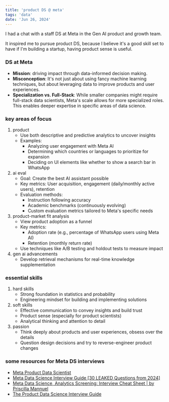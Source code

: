 ```yaml
---
title: 'product DS @ meta'
tags: 'data'
date: 'Jun 26, 2024'
---
```


I had a chat with a staff DS at Meta in the Gen AI product and growth team.

It inspired me to pursue product DS, because I believe it's a good skill set to have if I'm building a startup, having product sense is useful.

### DS at Meta

- **Mission**: driving impact through data-informed decision making.
- **Misconception**: It's not just about using fancy machine learning techniques, but about leveraging data to improve products and user experiences.
- **Specialization vs. Full-Stack**: While smaller companies might require full-stack data scientists, Meta's scale allows for more specialized roles. This enables deeper expertise in specific areas of data science.

### key areas of focus

1. product
   - Use both descriptive and predictive analytics to uncover insights
   - Examples:
     - Analyzing user engagement with Meta AI
     - Determining which countries or languages to prioritize for expansion
     - Deciding on UI elements like whether to show a search bar in WhatsApp
2. ai eval
   - Goal: Create the best AI assistant possible
   - Key metrics: User acquisition, engagement (daily/monthly active users), retention
   - Evaluation methods:
     - Instruction following accuracy
     - Academic benchmarks (continuously evolving)
     - Custom evaluation metrics tailored to Meta's specific needs
3. product-market fit analysis
   - View product adoption as a funnel
   - Key metrics:
     - Adoption rate (e.g., percentage of WhatsApp users using Meta AI)
     - Retention (monthly return rate)
   - Use techniques like A/B testing and holdout tests to measure impact
4. gen ai advancements
   - Develop retrieval mechanisms for real-time knowledge supplementation

### essential skills

1. hard skills
   - Strong foundation in statistics and probability
   - Engineering mindset for building and implementing solutions
2. soft skills
   - Effective communication to convey insights and build trust
   - Product sense (especially for product scientists)
   - Analytical thinking and attention to detail
3. passion
   - Think deeply about products and user experiences, obsess over the details
   - Question design decisions and try to reverse-engineer product changes

### some resources for Meta DS interviews

- [Meta Product Data Scientist](https://www.glassdoor.com/Salary/Meta-Product-Data-Scientist-Salaries-E40772_D_KO5%2C27.htm?experienceLevel=LESS_THAN_ONE)
- [Meta Data Science Interview Guide [30 LEAKED Questions from 2024]](https://datalemur.com/blog/meta-data-scientist-interview-guide)
- [Meta Data Science, Analytics Screening: Interview Cheat Sheet | by Priscilla Mannuel](https://medium.com/@pmannuel/meta-data-science-analytics-screening-interview-cheat-sheet-735abb17fc8e)
- [The Product Data Science Interview Guide](https://www.interviewquery.com/p/product-data-science-interview)
